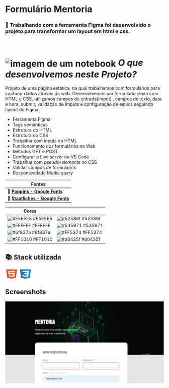 # **Formulário Mentoria**

### 📌 Trabalhando com a ferramenta Figma foi desenvolvido o projeto para transformar um layout em html e css.

# <br><img src="https://imgur.com/VhTBbHg.png" alt="imagem de um notebook" align="center" width="30px"> _**O que desenvolvemos neste Projeto?**_

Projeto de uma página estática, na qual trabalhamos com formulários para capturar dados através da web. Desenvolvemos um formulário clean com HTML e CSS, utilizamos campos de entrada(imput) , campos de texto, data e hora, submit, validação de imputs e configuração de estilos seguindo layout do Figma.

- Ferramenta Figma
- Tags semânticas
- Estrutura do HTML
- Estrutura do CSS
- Trabalhar com inputs no HTML
- Funcionamento dos formulários na Web
- Métodos GET e POST
- Configurar o Live server no VS Code
- Trabalhar com *pseudo-elements* no CSS
- Validar campos de formulários
- Responsividade Media *query*

| **Fontes** |
| ----------------- | 
| 🔗 **[Poppins - Google Fonts](https://fonts.google.com/specimen/Poppins?query=Poppins)** |
| 🔗 **[Staatliches - Google Fonts](https://fonts.google.com/specimen/Staatliches?query=staa)** |
    


  | **Cores**               |                                                 |
| ----------------- | ---------------------------------------------------------------- |
| ![#E5E5E5](http://via.placeholder.com/12/E5E5E5?text=+) #E5E5E5       | ![#52586f](http://via.placeholder.com/12/52586f?text=+) #52586f |
| ![#FFFFFF](http://via.placeholder.com/12/FFFFFF?text=+) #FFFFFF       | ![#535971](http://via.placeholder.com/12/535971?text=+) #535971 |
| ![#6f837a](http://via.placeholder.com/12/6f837a?text=+) #6f837a | ![#FF5374](http://via.placeholder.com/12/FF5374?text=+) #FF5374 |
| ![#FF1010](http://via.placeholder.com/12/FF1010?text=+) #FF1010       | ![#d0435f](http://via.placeholder.com/12/d0435f?text=+) #d0435f |

## 📚 Stack utilizada

<div style="display: inline-block">
  <img align="center" alt="Logo HTML5" height="30" width="40" src="https://raw.githubusercontent.com/devicons/devicon/master/icons/html5/html5-original.svg">
  <img align="center" alt="Logo CSS3" height="30" width="40" src="https://raw.githubusercontent.com/devicons/devicon/master/icons/css3/css3-original.svg">
</div>


## Screenshots

<img src="./assets/form-mentoria.png">
